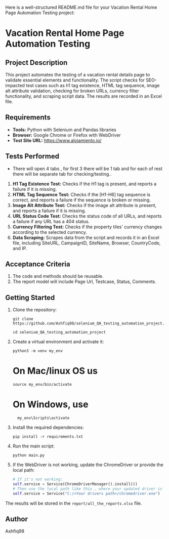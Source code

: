 Here is a well-structured README.md file for your Vacation Rental Home Page Automation Testing project:

# Vacation Rental Home Page Automation Testing

## Project Description
This project automates the testing of a vacation rental details page to validate essential elements and functionality. The script checks for SEO-impacted test cases such as h1 tag existence, HTML tag sequence, image alt attribute validation, checking for broken URLs, currency filter functionality, and scraping script data. The results are recorded in an Excel file.

## Requirements
- **Tools:** Python with Selenium and Pandas libraries
- **Browser:** Google Chrome or Firefox with WebDriver
- **Test Site URL:** https://www.alojamiento.io/

## Tests Performed
 * There will open 4 tabs , for first 3 there will be 1 tab and for each of rest there will be separate tab for checking/testing..
1. **H1 Tag Existence Test:** Checks if the H1 tag is present, and reports a failure if it is missing.
2. **HTML Tag Sequence Test:** Checks if the [H1-H6] tag sequence is correct, and reports a failure if the sequence is broken or missing.
3. **Image Alt Attribute Test:** Checks if the image alt attribute is present, and reports a failure if it is missing.
4. **URL Status Code Test:** Checks the status code of all URLs, and reports a failure if any URL has a 404 status.
5. **Currency Filtering Test:** Checks if the property tiles' currency changes according to the selected currency.
6. **Data Scraping:** Scrapes data from the script and records it in an Excel file, including SiteURL, CampaignID, SiteName, Browser, CountryCode, and IP.

## Acceptance Criteria
1. The code and methods should be reusable.
2. The report model will include Page Url, Testcase, Status, Comments.

## Getting Started

1. Clone the repository:
   ```
   git clone https://github.com/Ashfiq98/selenium_QA_testing_automation_project.git
   ```
   ```
   cd selenium_QA_testing_automation_project
   ```
2. Create a virtual environment and activate it:
   ```
   python3 -m venv my_env
   ```
   # On Mac/linux OS us
   ```
   source my_env/bin/activate 
   ```
   # On Windows, use
   ```
     my_env\Scripts\activate
   ```

3. Install the required dependencies:
   ```
   pip install -r requirements.txt
   ```

4. Run the main script:
   ```
   python main.py
   ```

5. If the WebDriver is not working, update the ChromeDriver or provide the local path:
   ```python
   # If it's not working:
   self.service = Service(ChromeDriverManager().install())
   # Then use the local path like this , where your updated driver is located:
   self.service = Service("C:/<Your drivers path>/chromedriver.exe")
   ```

The results will be stored in the `report/all_the_reports.xlsx` file.

## Author
Ashfiq98